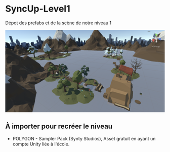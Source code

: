 # SyncUp-Level1
Dépot des prefabs et de la scène de notre niveau 1

![ExampleView](https://github.com/TommySpag/SyncUp-Level1/blob/main/POCLevel.png)

## À importer pour recréer le niveau
- POLYGON - Sampler Pack (Synty Studios), Asset gratuit en ayant un compte Unity liée à l'école.
